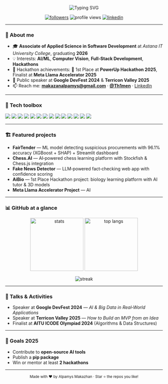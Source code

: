 <!--
⭐ GitHub Profile README for MakazhanAlpamys
-->

<p align="center">
  <img src="https://readme-typing-svg.herokuapp.com?size=26&duration=3800&color=33A1F2&center=true&vCenter=true&width=700&lines=Hi+there!+I'm+Alpamys+Makazhan+(@MakazhanAlpamys);Computer+Science+Student;AI+%26+Full-Stack+Developer;Welcome+to+my+GitHub+%F0%9F%91%8B" alt="Typing SVG" />
</p>


<p align="center">
  <a href="https://github.com/MakazhanAlpamys?tab=followers"><img src="https://img.shields.io/github/followers/MakazhanAlpamys?label=Followers&style=flat" alt="followers"></a>
  <img src="https://komarev.com/ghpvc/?username=MakazhanAlpamys&style=flat&label=Profile+views" alt="profile views"/>
  <a href="https://www.linkedin.com/in/alpamys-makazhan-7059682a3/"><img src="https://img.shields.io/badge/LinkedIn-Alpamys-blue" alt="linkedin"></a>
</p>

---

### 👋 About me

* 🎓 **Associate of Applied Science in Software Development** at *Astana IT University College*, graduating **2026**
* 💡 Interests: **AI/ML**, **Computer Vision**, **Full‑Stack Development**, **Hackathons**
* 🚀 Hackathon achievements: 🥇 1st Place at **PowerUp Hackathon 2025**, Finalist at **Meta Llama Accelerator 2025**
* 🎤 Public speaker at **Google DevFest 2024** & **Terricon Valley 2025**
* 📫 Reach me: **[makazanalpamys@gmail.com](mailto:makazanalpamys@gmail.com)** · **[@Th1men](https://t.me/Th1men)** · [LinkedIn](https://www.linkedin.com/in/alpamys-makazhan-7059682a3/)

---

### 🧰 Tech toolbox

<p>
  <img src="https://img.shields.io/badge/Python-3776AB?logo=python&logoColor=white"/>
  <img src="https://img.shields.io/badge/C%23-239120?logo=csharp&logoColor=white"/>
  <img src="https://img.shields.io/badge/JavaScript-F7DF1E?logo=javascript&logoColor=black"/>
  <img src="https://img.shields.io/badge/TypeScript-3178C6?logo=typescript&logoColor=white"/>
  <img src="https://img.shields.io/badge/React-20232A?logo=react&logoColor=61DAFB"/>
  <img src="https://img.shields.io/badge/Node.js-339933?logo=nodedotjs&logoColor=white"/>
  <img src="https://img.shields.io/badge/PostgreSQL-4169E1?logo=postgresql&logoColor=white"/>
  <img src="https://img.shields.io/badge/MongoDB-47A248?logo=mongodb&logoColor=white"/>
  <img src="https://img.shields.io/badge/OpenCV-5C3EE8?logo=opencv&logoColor=white"/>
  <img src="https://img.shields.io/badge/TensorFlow-FF6F00?logo=tensorflow&logoColor=white"/>
  <img src="https://img.shields.io/badge/PyTorch-EE4C2C?logo=pytorch&logoColor=white"/>
  <img src="https://img.shields.io/badge/Scikit--learn-F7931E?logo=scikitlearn&logoColor=white"/>
  <img src="https://img.shields.io/badge/Docker-2496ED?logo=docker&logoColor=white"/>
  <img src="https://img.shields.io/badge/Streamlit-FF4B4B?logo=streamlit&logoColor=white"/>
</p>

---

### 🏗️ Featured projects

* **FairTender** — ML model detecting suspicious procurements with 96.1% accuracy (XGBoost + SHAP) + Streamlit dashboard
* **Chess.AI** — AI‑powered chess learning platform with Stockfish & Chess.js integration
* **Fake News Detector** — LLM‑powered fact‑checking web app with confidence scoring
* **AiBio** — 1st Place Hackathon project: biology learning platform with AI tutor & 3D models
* **Meta Llama Accelerator Project** — AI 

---

### 📊 GitHub at a glance

<p align="center">
  <img height="170" src="https://github-readme-stats.vercel.app/api?username=MakazhanAlpamys&show_icons=true&hide_border=true" alt="stats" />
  <img height="170" src="https://github-readme-stats.vercel.app/api/top-langs/?username=MakazhanAlpamys&layout=compact&hide_border=true" alt="top langs" />
</p>

<p align="center">
  <img src="https://streak-stats.demolab.com?user=MakazhanAlpamys&hide_border=true" alt="streak" />
</p>

---

### 🎤 Talks & Activities

* Speaker at **Google DevFest 2024** — *AI & Big Data in Real‑World Applications*
* Speaker at **Terricon Valley 2025** — *How to Build an MVP from an Idea*
* Finalist at **AITU ICODE Olympiad 2024** (Algorithms & Data Structures)

---

### 🧭 Goals 2025

* Contribute to **open‑source AI tools**
* Publish a **pip package**
* Win or mentor at least **2 hackathons**

---

<p align="center">
  <sub>Made with ❤️ by Alpamys Makazhan · Star ⭐ the repos you like!</sub>
</p>
